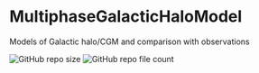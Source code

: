 # MultiphaseGalacticHaloModel
Models of Galactic halo/CGM and comparison with observations

![GitHub repo size](https://img.shields.io/github/repo-size/dutta-alankar/MultiphaseGalacticHaloModel)
![GitHub repo file count](https://img.shields.io/github/directory-file-count/dutta-alankar/MultiphaseGalacticHaloModel)
